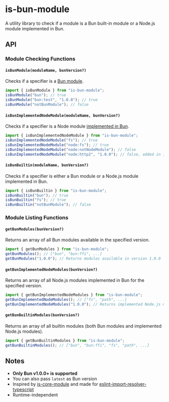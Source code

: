 # is-bun-module

A utility library to check if a module is a Bun built-in module or a Node.js module implemented in Bun.

## API

### Module Checking Functions

#### `isBunModule(moduleName, bunVersion?)`

Checks if a specifier is a [Bun module](https://bun.sh/docs/runtime/bun-apis).

```typescript
import { isBunModule } from "is-bun-module";
isBunModule("bun"); // true
isBunModule("bun:test", "1.0.0"); // true
isBunModule("notBunModule"); // false
```

#### `isBunImplementedNodeModule(moduleName, bunVersion?)`

Checks if a specifier is a Node module [implemented in Bun](https://bun.sh/docs/runtime/nodejs-apis).

```typescript
import { isBunImplementedNodeModule } from "is-bun-module";
isBunImplementedNodeModule("fs"); // true
isBunImplementedNodeModule("node:fs"); // true
isBunImplementedNodeModule("node:notNodeModule"); // false
isBunImplementedNodeModule("node:http2", "1.0.0"); // false, added in 1.0.13
```

#### `isBunBuiltin(moduleName, bunVersion?)`

Checks if a specifier is either a Bun module or a Node.js module implemented in Bun.

```typescript
import { isBunBuiltin } from "is-bun-module";
isBunBuiltin("bun"); // true
isBunBuiltin("fs"); // true
isBunBuiltin("notBunModule"); // false
```

### Module Listing Functions

#### `getBunModules(bunVersion?)`

Returns an array of all Bun modules available in the specified version.

```typescript
import { getBunModules } from "is-bun-module";
getBunModules(); // ["bun", "bun:ffi", ...]
getBunModules("1.0.0"); // Returns modules available in version 1.0.0
```

#### `getBunImplementedNodeModules(bunVersion?)`

Returns an array of all Node.js modules implemented in Bun for the specified version.

```typescript
import { getBunImplementedNodeModules } from "is-bun-module";
getBunImplementedNodeModules(); // ["fs", "path", ...]
getBunImplementedNodeModules("1.0.0"); // Returns implemented Node.js modules in version 1.0.0
```

#### `getBunBuiltinModules(bunVersion?)`

Returns an array of all builtin modules (both Bun modules and implemented Node.js modules).

```typescript
import { getBunBuiltinModules } from "is-bun-module";
getBunBuiltinModules(); // ["bun", "bun:ffi", "fs", "path", ...]
```

## Notes

- **Only Bun v1.0.0+ is supported**
- You can also pass `latest` as Bun version
- Inspired by [is-core-module](https://github.com/inspect-js/is-core-module) and made for [eslint-import-resolver-typescript](https://github.com/import-js/eslint-import-resolver-typescript)
- Runtime-independent
